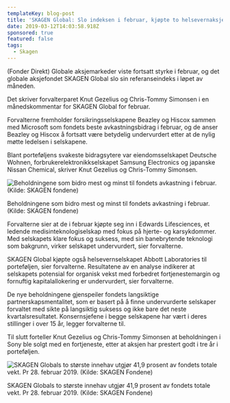 ```yaml
---
templateKey: blog-post
title: 'SKAGEN Global: Slo indeksen i februar, kjøpte to helsevernaksjer'
date: 2019-03-12T14:03:58.918Z
sponsored: true
featured: false
tags:
  - Skagen
---
```

(Fonder Direkt) Globale aksjemarkeder viste fortsatt styrke i februar, og det globale aksjefondet SKAGEN Global slo sin referanseindeks i løpet av måneden.



Det skriver forvalterparet Knut Gezelius og Chris-Tommy Simonsen i en månedskommentar for SKAGEN Global for februar.



Forvalterne fremholder forsikringsselskapene Beazley og Hiscox sammen med Microsoft som fondets beste avkastningsbidrag i februar, og de anser Beazley og Hiscox å fortsatt være betydelig undervurdert etter at de nylig møtte ledelsen i selskapene.



Blant porteføljens svakeste bidragsytere var eiendomsselskapet Deutsche Wohnen, forbrukerelektronikkselskapet Samsung Electronics og japanske Nissan Chemical, skriver Knut Gezelius og Chris-Tommy Simonsen.

![  Beholdningene som bidro mest og minst til fondets avkastning i februar. (Kilde: SKAGEN fondene)](/img/183.png)

<span class="image-caption">  Beholdningene som bidro mest og minst til fondets avkastning i februar. (Kilde: SKAGEN fondene)</span>

Forvalterne sier at de i februar kjøpte seg inn i Edwards Lifesciences, et ledende medisinteknologiselskap med fokus på hjerte- og karsykdommer. Med selskapets klare fokus og suksess, med sin banebrytende teknologi som bakgrunn, virker selskapet undervurdert, sier forvalterne.



SKAGEN Global kjøpte også helsevernselskapet Abbott Laboratories til porteføljen, sier forvalterne. Resultatene av en analyse indikerer at selskapets potensial for organisk vekst med forbedret fortjenestemargin og fornuftig kapitalallokering er undervurdert, sier forvalterne.



De nye beholdningene gjenspeiler fondets langsiktige partnerskapsmentalitet, som er basert på å finne undervurderte selskaper forvaltet med sikte på langsiktig suksess og ikke bare det neste kvartalsresultatet. Konsernsjefene i begge selskapene har vært i deres stillinger i over 15 år, legger forvalterne til.



Til slutt forteller Knut Gezelius og Chris-Tommy Simonsen at beholdningen i Sony ble solgt med en fortjeneste, etter at aksjen har prestert godt i tre år i porteføljen.

![SKAGEN Globals to største innehav utgjør 41,9 prosent av fondets totale vekt. Pr 28. februar 2019. (Kilde: SKAGEN Fondene)](/img/184.png)

<span class="image-caption">SKAGEN Globals to største innehav utgjør 41,9 prosent av fondets totale vekt. Pr 28. februar 2019. (Kilde: SKAGEN Fondene)</span>
